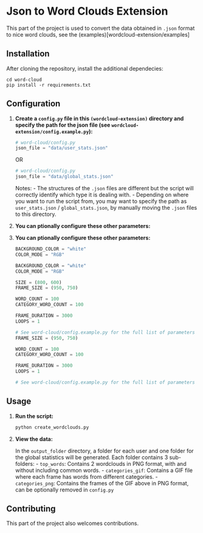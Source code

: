 # Json to Word Clouds Extension

This part of the project is used to convert the data obtained in `.json` format to nice word clouds, see the (examples)[wordcloud-extension/examples]

## Installation

After cloning the repository, install the additional dependecies:

```shell
cd word-cloud
pip install -r requirements.txt
```

## Configuration

1. **Create a `config.py` file in this `(wordcloud-extension)` directory and specify the path for the json file (see `wordcloud-extension/config.example.py`):**

    ```python
    # word-cloud/config.py
    json_file = "data/user_stats.json"
    ```

    OR

    ```python
    # word-cloud/config.py
    json_file = "data/global_stats.json"
    ```

    Notes: 
        - The structures of the `.json` files are different but the script will correctly identify which type it is dealing with.
        - Depending on where you want to run the script from, you may want to specify the path as `user_stats.json` / `global_stats.json`,
        by manually moving the `.json` files to this directory.

2. **You can ptionally configure these other parameters:**
2. **You can ptionally configure these other parameters:**

    ```python
    BACKGROUND_COLOR = "white"
    COLOR_MODE = "RGB"

    BACKGROUND_COLOR = "white"
    COLOR_MODE = "RGB"

    SIZE = (800, 600)
    FRAME_SIZE = (950, 750)

    WORD_COUNT = 100
    CATEGORY_WORD_COUNT = 100

    FRAME_DURATION = 3000
    LOOPS = 1

    # See word-cloud/config.example.py for the full list of parameters
    FRAME_SIZE = (950, 750)

    WORD_COUNT = 100
    CATEGORY_WORD_COUNT = 100

    FRAME_DURATION = 3000
    LOOPS = 1

    # See word-cloud/config.example.py for the full list of parameters
    ```

## Usage

1. **Run the script:**

   ```sh
   python create_wordclouds.py
   ```

2. **View the data:**

    In the `output_folder` directory, a folder for each user and one folder for the global statistics will be generated.
    Each folder contains 3 sub-folders:
        - `top_words`: Contains 2 wordclouds in PNG format, with and without including common words.
        - `categories_gif`: Contains a GIF file where each frame has words from different categories. 
        - `categories_png`: Contains the frames of the GIF above in PNG format, can be optionally removed in `config.py`

## Contributing

This part of the project also welcomes contributions.

